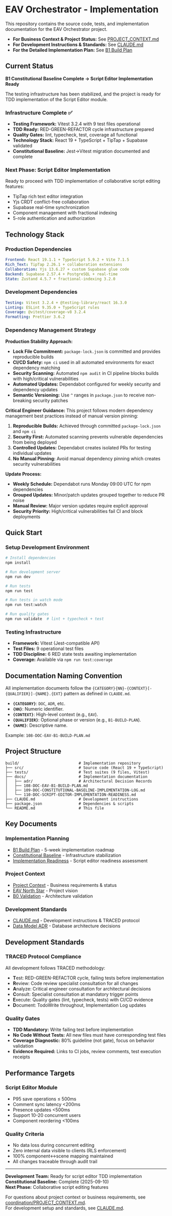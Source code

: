 # EAV Orchestrator - Implementation

This repository contains the source code, tests, and implementation documentation for the EAV Orchestrator project.

- **For Business Context & Project Status:** See [PROJECT_CONTEXT.md](../coordination/PROJECT_CONTEXT.md)
- **For Development Instructions & Standards:** See [CLAUDE.md](./CLAUDE.md)
- **For the Detailed Implementation Plan:** See [B1 Build Plan](./docs/108-DOC-EAV-B1-BUILD-PLAN.md)

## Current Status

**B1 Constitutional Baseline Complete → Script Editor Implementation Ready**

The testing infrastructure has been stabilized, and the project is ready for TDD implementation of the Script Editor module.

### Infrastructure Complete ✅
- **Testing Framework:** Vitest 3.2.4 with 9 test files operational
- **TDD Ready:** RED-GREEN-REFACTOR cycle infrastructure prepared  
- **Quality Gates:** lint, typecheck, test, coverage all functional
- **Technology Stack:** React 19 + TypeScript + TipTap + Supabase validated
- **Constitutional Baseline:** Jest→Vitest migration documented and complete

### Next Phase: Script Editor Implementation
Ready to proceed with TDD implementation of collaborative script editing features:
- TipTap rich text editor integration
- Yjs CRDT conflict-free collaboration  
- Supabase real-time synchronization
- Component management with fractional indexing
- 5-role authentication and authorization

## Technology Stack

### Production Dependencies
```yaml
Frontend: React 19.1.1 + TypeScript 5.9.2 + Vite 7.1.5
Rich_Text: TipTap 2.26.1 + collaboration extensions  
Collaboration: Yjs 13.6.27 + custom Supabase glue code
Backend: Supabase 2.57.4 + PostgreSQL + real-time
State: Zustand 4.5.7 + fractional-indexing 3.2.0
```

### Development Dependencies
```yaml
Testing: Vitest 3.2.4 + @testing-library/react 16.3.0
Linting: ESLint 9.35.0 + TypeScript rules
Coverage: @vitest/coverage-v8 3.2.4
Formatting: Prettier 3.6.2
```

### Dependency Management Strategy

**Production Stability Approach:**
- **Lock File Commitment:** `package-lock.json` is committed and provides reproducible builds
- **CI/CD Safety:** `npm ci` used in all automated environments for exact dependency matching
- **Security Scanning:** Automated `npm audit` in CI pipeline blocks builds with high/critical vulnerabilities
- **Automated Updates:** Dependabot configured for weekly security and dependency updates
- **Semantic Versioning:** Use `^` ranges in `package.json` to receive non-breaking security patches

**Critical Engineer Guidance:**
This project follows modern dependency management best practices instead of manual version pinning:
1. **Reproducible Builds:** Achieved through committed `package-lock.json` and `npm ci`
2. **Security First:** Automated scanning prevents vulnerable dependencies from being deployed
3. **Controlled Updates:** Dependabot creates isolated PRs for testing individual updates
4. **No Manual Pinning:** Avoid manual dependency pinning which creates security vulnerabilities

**Update Process:**
- **Weekly Schedule:** Dependabot runs Monday 09:00 UTC for npm dependencies
- **Grouped Updates:** Minor/patch updates grouped together to reduce PR noise
- **Manual Review:** Major version updates require explicit approval
- **Security Priority:** High/critical vulnerabilities fail CI and block deployments

## Quick Start

### Setup Development Environment
```bash
# Install dependencies
npm install

# Run development server
npm run dev

# Run tests  
npm run test

# Run tests in watch mode
npm run test:watch

# Run quality gates
npm run validate  # lint + typecheck + test
```

### Testing Infrastructure
- **Framework:** Vitest (Jest-compatible API)
- **Test Files:** 9 operational test files 
- **TDD Discipline:** 6 RED state tests awaiting implementation
- **Coverage:** Available via `npm run test:coverage`

## Documentation Naming Convention

All implementation documents follow the `{CATEGORY}{NN}-{CONTEXT}[-{QUALIFIER}]-{NAME}.{EXT}` pattern as defined in `CLAUDE.md`.

- **`{CATEGORY}`**: `DOC`, `ADR`, etc.
- **`{NN}`**: Numeric identifier.
- **`{CONTEXT}`**: High-level context (e.g., `EAV`).
- **`{QUALIFIER}`**: Optional phase or version (e.g., `B1-BUILD-PLAN`).
- **`{NAME}`**: Descriptive name.

Example: `108-DOC-EAV-B1-BUILD-PLAN.md`

## Project Structure

```
build/                          # Implementation repository
├── src/                        # Source code (React 19 + TypeScript)
├── tests/                      # Test suites (9 files, Vitest)
├── docs/                       # Implementation documentation
│   ├── adr/                    # Architectural Decision Records
│   ├── 108-DOC-EAV-B1-BUILD-PLAN.md
│   ├── 109-DOC-CONSTITUTIONAL-BASELINE-IMPLEMENTATION-LOG.md
│   └── 110-DOC-SCRIPT-EDITOR-IMPLEMENTATION-READINESS.md
├── CLAUDE.md                   # Development instructions
├── package.json                # Dependencies & scripts
└── README.md                   # This file
```

## Key Documents

### Implementation Planning
- [B1 Build Plan](./docs/108-DOC-EAV-B1-BUILD-PLAN.md) - 5-week implementation roadmap
- [Constitutional Baseline](./docs/109-DOC-CONSTITUTIONAL-BASELINE-IMPLEMENTATION-LOG.md) - Infrastructure stabilization
- [Implementation Readiness](./docs/110-DOC-SCRIPT-EDITOR-IMPLEMENTATION-READINESS.md) - Script editor readiness assessment

### Project Context
- [Project Context](../coordination/PROJECT_CONTEXT.md) - Business requirements & status
- [EAV North Star](./docs/105-DOC-EAV-ORCHESTRATOR-D1-NORTH-STAR.md) - Project vision
- [B0 Validation](./docs/106-DOC-B0-VALIDATION.md) - Architecture validation

### Development Standards
- [CLAUDE.md](./CLAUDE.md) - Development instructions & TRACED protocol
- [Data Model ADR](./docs/adr/102-DOC-ADR-DATA-MODEL.md) - Database architecture decisions

## Development Standards

### TRACED Protocol Compliance
All development follows TRACED methodology:
- **T**est: RED-GREEN-REFACTOR cycle, failing tests before implementation
- **R**eview: Code review specialist consultation for all changes  
- **A**nalyze: Critical engineer consultation for architectural decisions
- **C**onsult: Specialist consultation at mandatory trigger points
- **E**xecute: Quality gates (lint, typecheck, tests) with CI/CD evidence
- **D**ocument: TodoWrite throughout, Implementation Log updates

### Quality Gates
- **TDD Mandatory:** Write failing test before implementation
- **No Code Without Tests:** All new files must have corresponding test files
- **Coverage Diagnostic:** 80% guideline (not gate), focus on behavior validation
- **Evidence Required:** Links to CI jobs, review comments, test execution receipts

## Performance Targets

### Script Editor Module
- P95 save operations ≤ 500ms
- Comment sync latency <200ms  
- Presence updates <500ms
- Support 10-20 concurrent users
- Component reordering <100ms

### Quality Criteria
- No data loss during concurrent editing
- Zero internal data visible to clients (RLS enforcement)
- 100% component↔scene mapping maintained
- All changes traceable through audit trail

---

**Development Team:** Ready for script editor TDD implementation  
**Constitutional Baseline:** Complete (2025-09-10)  
**Next Phase:** Collaborative script editing features

For questions about project context or business requirements, see [coordination/PROJECT_CONTEXT.md](../coordination/PROJECT_CONTEXT.md).  
For development setup and standards, see [CLAUDE.md](./CLAUDE.md).